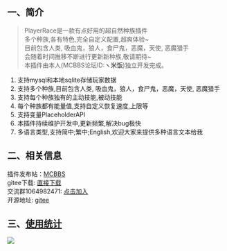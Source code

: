 ## 一、简介

> PlayerRace是一款有点好用的超自然种族插件  
多个种族,各有特色,完全自定义配置,超爽体验~  
目前包含人类, 吸血鬼，狼人，食尸鬼，恶魔，天使, 恶魔猎手  
会随着时间推移不断进行更新新种族,敬请期待~  
本插件由本人(MCBBS论坛ID:**ヽ米饭**)独立开发完成。

1. 支持mysql和本地sqlite存储玩家数据
2. 支持多个种族,目前包含人类, 吸血鬼，狼人，食尸鬼，恶魔，天使, 恶魔猎手
3. 支持每个种族独有的主动技能,被动技能
4. 每个种族都有能量值,支持自定义恢复速度,上限等
5. 支持变量PlaceholderAPI
6. 本插件持续维护开发中,更新频繁,解决bug极快
8. 多语言类型,支持简中;繁中;English,欢迎大家来提供多种语言文本给我

## 二、相关信息
插件发布帖：[MCBBS](https://www.mcbbs.net/thread-1149860-1-1.html "MCBBS")  
gitee下载: [直接下载](https://gitee.com/handy-git/PlayerRace/releases "直接下载")  
交流群1064982471: [点击加入](https://jq.qq.com/?_wv=1027&k=5sxTf8u "点击加入")  
开源地址: [gitee](https://gitee.com/handy-git/PlayerRace "gitee")   

## 三、[使用统计](https://bstats.org/plugin/bukkit/PlayerRace/8605)
![](https://bstats.org/signatures/bukkit/PlayerRace.svg)